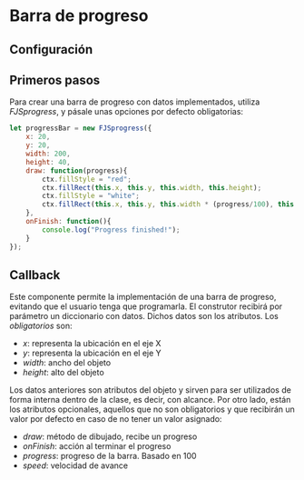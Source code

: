 # Barra de progreso


## Configuración


## Primeros pasos
Para crear una barra de progreso con datos implementados, utiliza _FJSprogress_, y pásale unas opciones por defecto obligatorias:
```js
let progressBar = new FJSprogress({
    x: 20,
    y: 20,
    width: 200,
    height: 40,
    draw: function(progress){
        ctx.fillStyle = "red";
        ctx.fillRect(this.x, this.y, this.width, this.height);
        ctx.fillStyle = "white";
        ctx.fillRect(this.x, this.y, this.width * (progress/100), this.height);
    },
    onFinish: function(){
        console.log("Progress finished!");
    }
});
```

## Callback


Este componente permite la implementación de una barra de progreso, evitando que el usuario tenga que programarla. El construtor recibirá por parámetro un diccionario con datos. Dichos datos son los atributos. Los _obligatorios_ son:
 - _x_: representa la ubicación en el eje X
 - _y_: representa la ubicación en el eje Y
 - _width_: ancho del objeto
 - _height_: alto del objeto

Los datos anteriores son atributos del objeto y sirven para ser utilizados de forma interna dentro de la clase, es decir, con alcance. Por otro lado, están los atributos opcionales, aquellos que no son obligatorios y que recibirán un valor por defecto en caso de no tener un valor asignado:
 - _draw_: método de dibujado, recibe un progreso
 - _onFinish_: acción al terminar el progreso
 - _progress_: progreso de la barra. Basado en 100
 - _speed_: velocidad de avance


